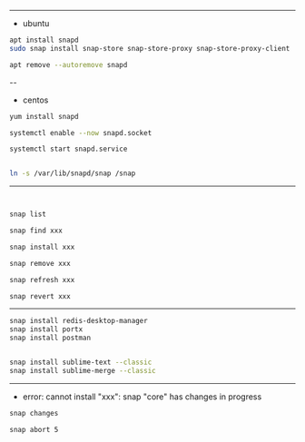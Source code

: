 


---
- ubuntu
```sh
apt install snapd
sudo snap install snap-store snap-store-proxy snap-store-proxy-client

apt remove --autoremove snapd
```
--

- centos
```sh
yum install snapd

systemctl enable --now snapd.socket

systemctl start snapd.service


ln -s /var/lib/snapd/snap /snap

```

---

```sh


snap list

snap find xxx

snap install xxx

snap remove xxx

snap refresh xxx

snap revert xxx
```

---


```sh
snap install redis-desktop-manager
snap install portx
snap install postman


snap install sublime-text --classic
snap install sublime-merge --classic
```

---

- error: cannot install "xxx": snap "core" has changes in progress

```sh
snap changes

snap abort 5
```